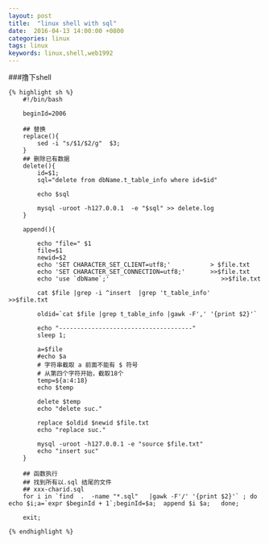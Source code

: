 ```yaml
---
layout: post
title:  "linux shell with sql"
date:  2016-04-13 14:00:00 +0800
categories: linux
tags: linux
keywords: linux,shell,web1992
---
```


###撸下shell 

<!--more-->
	{% highlight sh %}
		#!/bin/bash
		
		beginId=2006

		## 替换
		replace(){
			sed -i "s/$1/$2/g"  $3;
		}
		## 删除已有数据
		delete(){
			id=$1;
			sql="delete from dbName.t_table_info where id=$id"

			echo $sql
			
			mysql -uroot -h127.0.0.1  -e "$sql" >> delete.log
		}

		append(){
			
			echo "file=" $1
			file=$1
			newid=$2
			echo 'SET CHARACTER_SET_CLIENT=utf8;'           > $file.txt
			echo 'SET CHARACTER_SET_CONNECTION=utf8;'       >>$file.txt
			echo 'use `dbName`;'                               >>$file.txt

			cat $file |grep -i ^insert  |grep 't_table_info'                  >>$file.txt

			oldid=`cat $file |grep t_table_info |gawk -F',' '{print $2}'`
			
			echo "-------------------------------------"
			sleep 1;

			a=$file
			#echo $a
			# 字符串截取 a 前面不能有 $ 符号
			# 从第四个字符开始，截取18个
			temp=${a:4:18}
			echo $temp

			delete $temp
			echo "delete suc."
			
			replace $oldid $newid $file.txt
			echo "replace suc."
			
			mysql -uroot -h127.0.0.1 -e "source $file.txt"
			echo "insert suc"
		}

		## 函数执行
		## 找到所有以.sql 结尾的文件
		## xxx-charid.sql
		for i in `find  .  -name "*.sql"   |gawk -F'/' '{print $2}'` ; do echo $i;a=`expr $beginId + 1`;beginId=$a;  append $i $a;   done;

		exit;

	{% endhighlight %}

